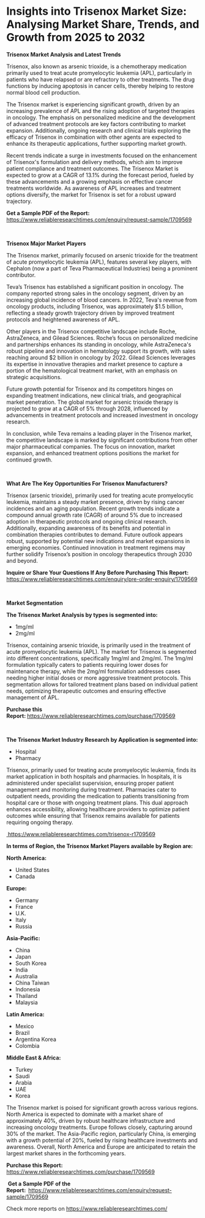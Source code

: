<p><h1>Insights into Trisenox Market Size: Analysing Market Share, Trends, and Growth from 2025 to 2032</h1></p><p><strong>Trisenox Market Analysis and Latest Trends</strong></p>
<p><p>Trisenox, also known as arsenic trioxide, is a chemotherapy medication primarily used to treat acute promyelocytic leukemia (APL), particularly in patients who have relapsed or are refractory to other treatments. The drug functions by inducing apoptosis in cancer cells, thereby helping to restore normal blood cell production.</p><p>The Trisenox market is experiencing significant growth, driven by an increasing prevalence of APL and the rising adoption of targeted therapies in oncology. The emphasis on personalized medicine and the development of advanced treatment protocols are key factors contributing to market expansion. Additionally, ongoing research and clinical trials exploring the efficacy of Trisenox in combination with other agents are expected to enhance its therapeutic applications, further supporting market growth.</p><p>Recent trends indicate a surge in investments focused on the enhancement of Trisenox's formulation and delivery methods, which aim to improve patient compliance and treatment outcomes. The Trisenox Market is expected to grow at a CAGR of 13.1% during the forecast period, fueled by these advancements and a growing emphasis on effective cancer treatments worldwide. As awareness of APL increases and treatment options diversify, the market for Trisenox is set for a robust upward trajectory.</p></p>
<p><strong>Get a Sample PDF of the Report:&nbsp;</strong> <a href="https://www.reliableresearchtimes.com/enquiry/request-sample/1709569?utm_campaign=3346&utm_medium=2&utm_source=Github&utm_content=ia&utm_term=08032025&utm_id=trisenox">https://www.reliableresearchtimes.com/enquiry/request-sample/1709569</a></p>
<p>&nbsp;</p>
<p><strong>Trisenox Major Market Players</strong></p>
<p><p>The Trisenox market, primarily focused on arsenic trioxide for the treatment of acute promyelocytic leukemia (APL), features several key players, with Cephalon (now a part of Teva Pharmaceutical Industries) being a prominent contributor. </p><p>Teva’s Trisenox has established a significant position in oncology. The company reported strong sales in the oncology segment, driven by an increasing global incidence of blood cancers. In 2022, Teva's revenue from oncology products, including Trisenox, was approximately $1.5 billion, reflecting a steady growth trajectory driven by improved treatment protocols and heightened awareness of APL.</p><p>Other players in the Trisenox competitive landscape include Roche, AstraZeneca, and Gilead Sciences. Roche’s focus on personalized medicine and partnerships enhances its standing in oncology, while AstraZeneca's robust pipeline and innovation in hematology support its growth, with sales reaching around $2 billion in oncology by 2022. Gilead Sciences leverages its expertise in innovative therapies and market presence to capture a portion of the hematological treatment market, with an emphasis on strategic acquisitions.</p><p>Future growth potential for Trisenox and its competitors hinges on expanding treatment indications, new clinical trials, and geographical market penetration. The global market for arsenic trioxide therapy is projected to grow at a CAGR of 5% through 2028, influenced by advancements in treatment protocols and increased investment in oncology research.</p><p>In conclusion, while Teva remains a leading player in the Trisenox market, the competitive landscape is marked by significant contributions from other major pharmaceutical companies. The focus on innovation, market expansion, and enhanced treatment options positions the market for continued growth.</p></p>
<p>&nbsp;</p>
<p><strong>What Are The Key Opportunities For Trisenox Manufacturers?</strong></p>
<p><p>Trisenox (arsenic trioxide), primarily used for treating acute promyelocytic leukemia, maintains a steady market presence, driven by rising cancer incidences and an aging population. Recent growth trends indicate a compound annual growth rate (CAGR) of around 5% due to increased adoption in therapeutic protocols and ongoing clinical research. Additionally, expanding awareness of its benefits and potential in combination therapies contributes to demand. Future outlook appears robust, supported by potential new indications and market expansions in emerging economies. Continued innovation in treatment regimens may further solidify Trisenox’s position in oncology therapeutics through 2030 and beyond.</p></p>
<p><strong>Inquire or Share Your Questions If Any Before Purchasing This Report:</strong> <a href="https://www.reliableresearchtimes.com/enquiry/pre-order-enquiry/1709569?utm_campaign=3346&utm_medium=2&utm_source=Github&utm_content=ia&utm_term=08032025&utm_id=trisenox">https://www.reliableresearchtimes.com/enquiry/pre-order-enquiry/1709569</a></p>
<p>&nbsp;</p>
<p><strong>Market Segmentation</strong></p>
<p><strong>The Trisenox Market Analysis by types is segmented into:</strong></p>
<p><ul><li>1mg/ml</li><li>2mg/ml</li></ul></p>
<p><p>Trisenox, containing arsenic trioxide, is primarily used in the treatment of acute promyelocytic leukemia (APL). The market for Trisenox is segmented into different concentrations, specifically 1mg/ml and 2mg/ml. The 1mg/ml formulation typically caters to patients requiring lower doses for maintenance therapy, while the 2mg/ml formulation addresses cases needing higher initial doses or more aggressive treatment protocols. This segmentation allows for tailored treatment plans based on individual patient needs, optimizing therapeutic outcomes and ensuring effective management of APL.</p></p>
<p><strong>Purchase this Report:&nbsp;</strong><a href="https://www.reliableresearchtimes.com/purchase/1709569?utm_campaign=3346&utm_medium=2&utm_source=Github&utm_content=ia&utm_term=08032025&utm_id=trisenox">https://www.reliableresearchtimes.com/purchase/1709569</a></p>
<p>&nbsp;</p>
<p><strong>The Trisenox Market Industry Research by Application is segmented into:</strong></p>
<p><ul><li>Hospital</li><li>Pharmacy</li></ul></p>
<p><p>Trisenox, primarily used for treating acute promyelocytic leukemia, finds its market application in both hospitals and pharmacies. In hospitals, it is administered under specialist supervision, ensuring proper patient management and monitoring during treatment. Pharmacies cater to outpatient needs, providing the medication to patients transitioning from hospital care or those with ongoing treatment plans. This dual approach enhances accessibility, allowing healthcare providers to optimize patient outcomes while ensuring that Trisenox remains available for patients requiring ongoing therapy.</p></p>
<p><a href="https://www.reliableresearchtimes.com/trisenox-r1709569?utm_campaign=3346&utm_medium=2&utm_source=Github&utm_content=ia&utm_term=08032025&utm_id=trisenox">&nbsp;https://www.reliableresearchtimes.com/trisenox-r1709569</a></p>
<p><strong>In terms of Region, the Trisenox Market Players available by Region are:</strong></p>
<p>
    <p> <strong> North America: </strong>
        <ul>
            <li>United States</li>
            <li>Canada</li>
        </ul>
        </p> 
    <p> <strong> Europe: </strong>
        <ul>
            <li>Germany</li>
            <li>France</li>
            <li>U.K.</li>
            <li>Italy</li>
            <li>Russia</li>
        </ul>
        </p> 
    <p> <strong> Asia-Pacific: </strong>
        <ul>
            <li>China</li>
            <li>Japan</li>
            <li>South Korea</li>
            <li>India</li>
            <li>Australia</li>
            <li>China Taiwan</li>
            <li>Indonesia</li>
            <li>Thailand</li>
            <li>Malaysia</li>
        </ul>
        </p> 
    <p> <strong> Latin America: </strong>
        <ul>
            <li>Mexico</li>
            <li>Brazil</li>
            <li>Argentina Korea</li>
            <li>Colombia</li>
        </ul>
        </p> 
    <p> <strong> Middle East & Africa: </strong>
        <ul>
            <li>Turkey</li>
            <li>Saudi</li>
            <li>Arabia</li>
            <li>UAE</li>
            <li>Korea</li>
        </ul>
    </p>
    </p>
<p><p>The Trisenox market is poised for significant growth across various regions. North America is expected to dominate with a market share of approximately 40%, driven by robust healthcare infrastructure and increasing oncology treatments. Europe follows closely, capturing around 30% of the market. The Asia-Pacific region, particularly China, is emerging with a growth potential of 20%, fueled by rising healthcare investments and awareness. Overall, North America and Europe are anticipated to retain the largest market shares in the forthcoming years.</p></p>
<p><strong>Purchase this Report: </strong><a href="https://www.reliableresearchtimes.com/purchase/1709569?utm_campaign=3346&utm_medium=2&utm_source=Github&utm_content=ia&utm_term=08032025&utm_id=trisenox">https://www.reliableresearchtimes.com/purchase/1709569</a></p>
<p>&nbsp;<strong>Get a Sample PDF of the Report:&nbsp;&nbsp;</strong><a href="https://www.reliableresearchtimes.com/enquiry/request-sample/1709569?utm_campaign=3346&utm_medium=2&utm_source=Github&utm_content=ia&utm_term=08032025&utm_id=trisenox">https://www.reliableresearchtimes.com/enquiry/request-sample/1709569</a></p>
<p><strong></strong></p>
<p>Check more reports on <a href="https://www.reliableresearchtimes.com/?utm_campaign=3346&utm_medium=2&utm_source=Github&utm_content=ia&utm_term=08032025&utm_id=trisenox">https://www.reliableresearchtimes.com/</a></p>